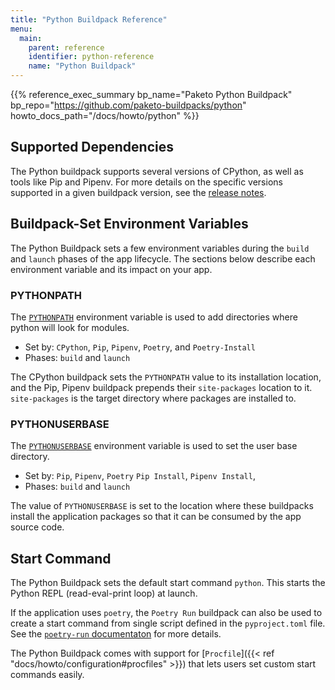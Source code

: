 ```yaml
---
title: "Python Buildpack Reference"
menu:
  main:
    parent: reference
    identifier: python-reference
    name: "Python Buildpack"
---
```


{{% reference_exec_summary bp_name="Paketo Python Buildpack" bp_repo="https://github.com/paketo-buildpacks/python" howto_docs_path="/docs/howto/python" %}}

## Supported Dependencies
The Python buildpack supports several versions of CPython, as well as tools
like Pip and Pipenv. For more details on the specific versions supported in a
given buildpack version, see the [release
notes](https://github.com/paketo-buildpacks/python/releases).

## Buildpack-Set Environment Variables

The Python Buildpack sets a few environment variables during the `build` and
`launch` phases of the app lifecycle. The sections below describe each
environment variable and its impact on your app.

### PYTHONPATH

The [`PYTHONPATH`](https://docs.python.org/3/using/cmdline.html#envvar-PYTHONPATH)
environment variable is used to add directories where python will look for
modules.

* Set by: `CPython`, `Pip`, `Pipenv`, `Poetry`, and `Poetry-Install`
* Phases: `build` and `launch`

The CPython buildpack sets the `PYTHONPATH` value to its installation location,
and the Pip, Pipenv buildpack prepends their `site-packages` location to it.
`site-packages` is the target directory where packages are installed to.

### PYTHONUSERBASE

The [`PYTHONUSERBASE`](https://docs.python.org/3/using/cmdline.html#envvar-PYTHONUSERBASE)
environment variable is used to set the user base directory.

* Set by: `Pip`, `Pipenv`, `Poetry` `Pip Install`, `Pipenv Install`,
* Phases: `build` and `launch`

The value of `PYTHONUSERBASE` is set to the location where these buildpacks install
the application packages so that it can be consumed by the app source code.

## Start Command

The Python Buildpack sets the default start command `python`. This starts the Python
REPL (read-eval-print loop) at launch.

If the application uses `poetry`, the `Poetry Run` buildpack can also be used
to create a start command from single script defined in the `pyproject.toml`
file. See the [`poetry-run`
documentaton](https://github.com/paketo-buildpacks/poetry-run/blob/main/README.md)
for more details.

The Python Buildpack comes with support for
[`Procfile`]({{< ref "docs/howto/configuration#procfiles" >}})
that lets users set custom start commands easily.
